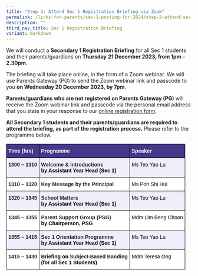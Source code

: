 ```yaml
---
title: "Step 3: Attend Sec 1 Registration Briefing via Zoom"
permalink: /links-for-parents/sec-1-posting-for-2024/step-3-attend-sec-1-registration-briefing-via-zoom/
description: ""
third_nav_title: Sec 1 Registration Briefing
variant: markdown
---
```

We will conduct a **Secondary 1 Registration Briefing** for all Sec 1 students and their parents/guardians on **Thursday** **21 December 2023, from 1pm – 2.30pm**.

The briefing will take place online, in the form of a Zoom webinar. We will use Parents Gateway (PG) to send the Zoom webinar link and passcode to you **on Wednesday 20 December 2023, by 7pm**.

**Parents/guardians who are not registered on Parents Gateway (PG)** will receive the Zoom webinar link and passcode via the personal email address that you state in your response to our [online registration form](https://form.gov.sg/6554c5d94833110012f97115).

**All Secondary 1 students and their parents/guardians are required to attend the briefing, as part of the registration process.** Please refer to the programme below.

<style type="text/css">
.tg  {border-collapse:collapse;border-spacing:0;}
.tg td{border-color:black;border-style:solid;border-width:1px;font-family:Arial, sans-serif;font-size:14px;
  overflow:hidden;padding:10px 5px;word-break:normal;}
.tg th{border-color:black;border-style:solid;border-width:1px;font-family:Arial, sans-serif;font-size:14px;
  font-weight:normal;overflow:hidden;padding:10px 5px;word-break:normal;}
.tg .tg-l2bf{background-color:#FFF;color:#222;font-weight:bold;text-align:left;vertical-align:top}
.tg .tg-1niu{background-color:#F1EEFC;color:#222;text-align:left;vertical-align:top}
.tg .tg-par1{background-color:#473789;color:#FFF;font-weight:bold;text-align:left;vertical-align:top}
.tg .tg-o395{background-color:#F1EEFC;color:#222;font-weight:bold;text-align:left;vertical-align:top}
.tg .tg-tsok{background-color:#FFF;color:#222;text-align:left;vertical-align:top}
</style>
<table class="tg">
<thead>
  <tr>
    <th class="tg-par1">Time (hrs)</th>
    <th class="tg-par1">Programme</th>
    <th class="tg-par1">Speaker</th>
  </tr>
</thead>
<tbody>
  <tr>
    <td class="tg-o395">1300 – 1310</td>
    <td class="tg-o395">Welcome &amp; Introductions<br><span style="color:#000">by Assistant Year Head (Sec 1)</span></td>
    <td class="tg-1niu"><span style="color:#000">Ms Teo Yao Lu</span></td>
  </tr>
  <tr>
    <td class="tg-l2bf">1310 – 1320</td>
    <td class="tg-l2bf">Key Message by the Principal</td>
    <td class="tg-tsok"><span style="color:#000">Ms Poh Shi Hui</span></td>
  </tr>
  <tr>
    <td class="tg-o395">1320 – 1345</td>
    <td class="tg-o395">School Matters<br><span style="color:#000">by Assistant Year Head (Sec 1)</span></td>
    <td class="tg-1niu"><span style="color:#000">Ms Teo Yao Lu</span></td>
  </tr>
  <tr>
    <td class="tg-l2bf">1345 – 1355</td>
    <td class="tg-l2bf">Parent Support Group (PSG)<br><span style="color:#000">by Chairperson, PSG</span></td>
    <td class="tg-tsok"><span style="color:#000">Mdm Lim Beng Choon</span></td>
  </tr>
  <tr>
    <td class="tg-o395">1355 – 1415</td>
    <td class="tg-o395">Sec 1 Orientation Programme<br><span style="color:#000">by Assistant Year Head (Sec 1)</span></td>
    <td class="tg-1niu"><span style="color:#000">Ms Teo Yao Lu</span></td>
  </tr>
  <tr>
    <td class="tg-l2bf">1415 – 1430</td>
    <td class="tg-l2bf"><span style="color:#000">Briefing on</span> Subject-Based Banding<br><span style="color:#000">(for</span> all <span style="color:#000">Sec 1 Students)</span></td>
    <td class="tg-tsok"><span style="color:#000">Mdm Teresa Ong</span></td>
  </tr>
</tbody>
</table>
